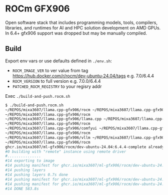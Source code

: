 # ROCm GFX906
Open software stack that includes programming models, tools, compilers, libraries, and runtimes for AI and HPC solution development on AMD GPUs.
In 6.4+ gfx906 support was dropped but may be manually compiled.

## Build
Export env vars or use defaults defined in `./env.sh`:
- `ROCM_IMAGE_VER` to ver value from tag https://hub.docker.com/r/rocm/dev-ubuntu-24.04/tags e.g. 7.0/6.4.4
- `ROCM_VERSION` to full version e.g. 7.0.0/6.4.4
- `PATCHED_ROCM_REGISTRY` to your regisry addr

Exec `./build-and-push.rocm.sh`
```bash
$ ./build-and-push.rocm.sh
~/REPOS/mixa3607/llama.cpp-gfx906/rocm ~/REPOS/mixa3607/llama.cpp-gfx906/rocm
~/REPOS/mixa3607/llama.cpp-gfx906/rocm
~/REPOS/mixa3607/llama.cpp-gfx906/llama.cpp ~/REPOS/mixa3607/llama.cpp-gfx906/rocm
~/REPOS/mixa3607/llama.cpp-gfx906/rocm
~/REPOS/mixa3607/llama.cpp-gfx906/comfyui ~/REPOS/mixa3607/llama.cpp-gfx906/rocm
~/REPOS/mixa3607/llama.cpp-gfx906/rocm
~/REPOS/mixa3607/llama.cpp-gfx906/vllm ~/REPOS/mixa3607/llama.cpp-gfx906/rocm
~/REPOS/mixa3607/llama.cpp-gfx906/rocm
ghcr.io/mixa3607/ml-gfx906/rocm/dev-ubuntu-24.04:6.4.4-complete already in registry. Skip
#0 building with "remote" instance using remote driver
#...............
#14 exporting to image
#14 pushing manifest for ghcr.io/mixa3607/ml-gfx906/rocm/dev-ubuntu-24.04:6.4.4-complete@sha256:7cfb595ab275d842ffe6cded46bcfbf76cf6c7b673022b3bd32dbaa5b10d57b8 5.1s done
#14 pushing layers
#14 pushing layers 0.7s done
#14 pushing manifest for ghcr.io/mixa3607/ml-gfx906/rocm/dev-ubuntu-24.04:6.4.4-9a2bc48-complete@sha256:7cfb595ab275d842ffe6cded46bcfbf76cf6c7b673022b3bd32dbaa5b10d57b8
#14 pushing manifest for ghcr.io/mixa3607/ml-gfx906/rocm/dev-ubuntu-24.04:6.4.4-9a2bc48-complete@sha256:7cfb595ab275d842ffe6cded46bcfbf76cf6c7b673022b3bd32dbaa5b10d57b8 1.0s done
#14 DONE 583.8s
```
